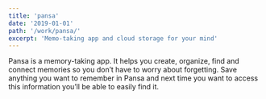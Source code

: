 ```yaml
---
title: 'pansa'
date: '2019-01-01'
path: '/work/pansa/'
excerpt: 'Memo-taking app and cloud storage for your mind'
---
```


Pansa is a memory-taking app. It helps you create, organize, find and connect memories so you don’t have to worry about forgetting. Save anything you want to remember in Pansa and next time you want to access this information you’ll be able to easily find it.
